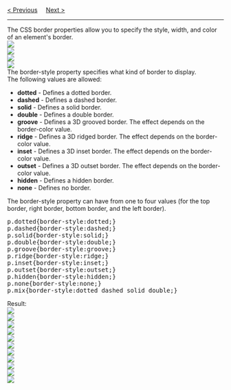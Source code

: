 <a href="/CSS/Background/Attachment.md">&lt; Previous</a>
&nbsp;&nbsp;&nbsp;
<a href="/CSS/Borders/Width.md">Next &gt;</a>
<hr>
The CSS border properties allow you to specify the style, width, and color of an element's border.
<br>
<img src="https://i.imgur.com/xJtyHG8.png">
<br>
<img src="https://i.imgur.com/PAlqsRC.png">
<br>
<img src="https://i.imgur.com/91vv2BN.png">
<br>
<img src="https://i.imgur.com/nSnmWuQ.png">
<br>
The border-style property specifies what kind of border to display.
<br>
The following values are allowed:
<ul>
  <li><b>dotted</b> - Defines a dotted border.</li>
  <li><b>dashed</b> - Defines a dashed border.</li>
  <li><b>solid</b> - Defines a solid border.</li>
  <li><b>double</b> - Defines a double border.</li>
  <li><b>groove</b> - Defines a 3D grooved border. The effect depends on the border-color value.</li>
  <li><b>ridge</b> - Defines a 3D ridged border. The effect depends on the border-color value.</li>
  <li><b>inset</b> - Defines a 3D inset border. The effect depends on the border-color value.</li>
  <li><b>outset</b> - Defines a 3D outset border. The effect depends on the border-color value.</li>
  <li><b>hidden</b> - Defines a hidden border.</li>
  <li><b>none</b> - Defines no border.</li>
</ul>
The border-style property can have from one to four values (for the top border, right border, bottom border, and the left border).
<pre>
p.dotted{border-style:dotted;}
p.dashed{border-style:dashed;}
p.solid{border-style:solid;}
p.double{border-style:double;}
p.groove{border-style:groove;}
p.ridge{border-style:ridge;}
p.inset{border-style:inset;}
p.outset{border-style:outset;}
p.hidden{border-style:hidden;}
p.none{border-style:none;}
p.mix{border-style:dotted dashed solid double;}
</pre>
Result:
<br>
<img src="https://i.imgur.com/Jfyarty.png">
<br>
<img src="https://i.imgur.com/H0y1rmq.png">
<br>
<img src="https://i.imgur.com/ehY2SyZ.png">
<br>
<img src="https://i.imgur.com/2h9V9R0.png">
<br>
<img src="https://i.imgur.com/7NHoJLY.png">
<br>
<img src="https://i.imgur.com/EBhAKMc.png">
<br>
<img src="https://i.imgur.com/3hvKBE1.png">
<br>
<img src="https://i.imgur.com/XOUTG1z.png">
<br>
<img src="https://i.imgur.com/DzEPyvC.png">
<br>
<img src="https://i.imgur.com/kwAdsJy.png">
<br>
<img src="https://i.imgur.com/OFeCZRX.png">
